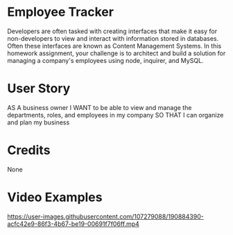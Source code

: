 # Employee Tracker
Developers are often tasked with creating interfaces that make it easy for non-developers to view and interact with information stored in databases. Often these interfaces are known as Content Management Systems. In this homework assignment, your challenge is to architect and build a solution for managing a company's employees using node, inquirer, and MySQL.

# User Story
AS A business owner
I WANT to be able to view and manage the departments, roles, and employees in my company
SO THAT I can organize and plan my business

# Credits
None

# Video Examples
https://user-images.githubusercontent.com/107279088/190884390-acfc42e9-86f3-4b67-be19-00691f7f06ff.mp4

